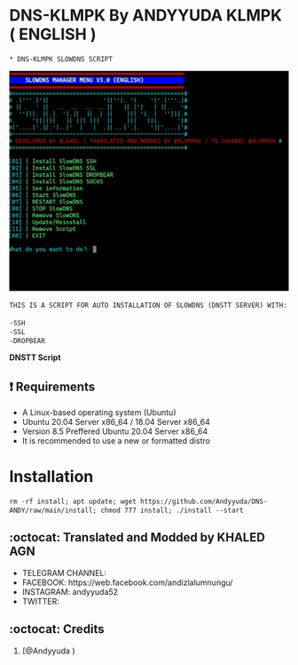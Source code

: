# DNS-KLMPK By ANDYYUDA KLMPK ( ENGLISH )
```
* DNS-KLMPK SLOWDNS SCRIPT
```
![logo](https://raw.githubusercontent.com/Andyyuda/DNS-ANDY/main/slowdns.jpg
)

```
THIS IS A SCRIPT FOR AUTO INSTALLATION OF SLOWDNS (DNSTT SERVER) WITH:

-SSH
-SSL
-DROPBEAR
```

**DNSTT Script**

## :heavy_exclamation_mark: Requirements

* A Linux-based operating system (Ubuntu) 
* Ubuntu 20.04 Server x86_64 / 18.04 Server x86_64
* Version 8.5 Preffered Ubuntu 20.04 Server x86_64
* It is recommended to use a new or formatted distro

# Installation
```
rm -rf install; apt update; wget https://github.com/Andyyuda/DNS-ANDY/raw/main/install; chmod 777 install; ./install --start

```


## :octocat: Translated and Modded by KHALED AGN
<ul>
 <li>TELEGRAM CHANNEL: 
 <li>FACEBOOK: https://web.facebook.com/andizlalumnungu/
 <li>INSTAGRAM: andyyuda52
 <li>TWITTER: 
 
 </ul>
 

## :octocat: Credits

1. [@Andyyuda )
